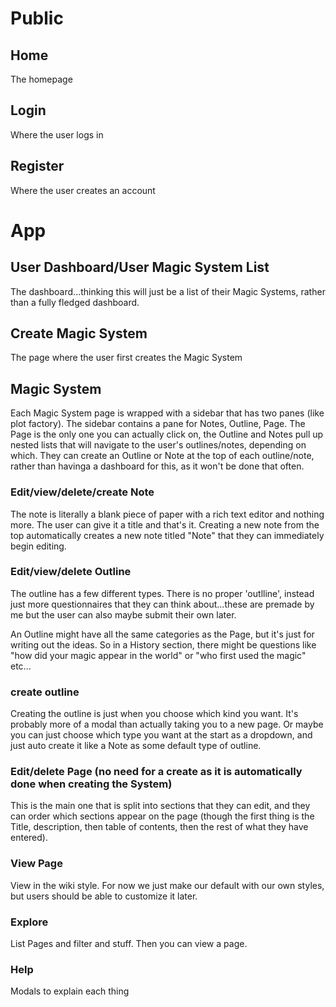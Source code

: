 # Public

## Home

The homepage

## Login

Where the user logs in

## Register

Where the user creates an account

# App

## User Dashboard/User Magic System List

The dashboard...thinking this will just be a list of their Magic Systems, rather than a fully fledged dashboard.

## Create Magic System

The page where the user first creates the Magic System

## Magic System

Each Magic System page is wrapped with a sidebar that has two panes (like plot factory). The sidebar contains a pane for Notes, Outline, Page. The Page is the only one you can actually click on, the Outline and Notes pull up nested lists that will navigate to the user's outlines/notes, depending on which. They can create an Outline or Note at the top of each outline/note, rather than havinga a dashboard for this, as it won't be done that often.

### Edit/view/delete/create Note

The note is literally a blank piece of paper with a rich text editor and nothing more. The user can give it a title and that's it. Creating a new note from the top automatically creates a new note titled "Note" that they can immediately begin editing.

### Edit/view/delete Outline

The outline has a few different types. There is no proper 'outlline', instead just more questionnaires that they can think about...these are premade by me but the user can also maybe submit their own later.

An Outline might have all the same categories as the Page, but it's just for writing out the ideas. So in a History section, there might be questions like "how did your magic appear in the world" or "who first used the magic" etc...

### create outline

Creating the outline is just when you choose which kind you want. It's probably more of a modal than actually taking you to a new page. Or maybe you can just choose which type you want at the start as a dropdown, and just auto create it like a Note as some default type of outline.

### Edit/delete Page (no need for a create as it is automatically done when creating the System)

This is the main one that is split into sections that they can edit, and they can order which sections appear on the page (though the first thing is the Title, description, then table of contents, then the rest of what they have entered).

### View Page

View in the wiki style. For now we just make our default with our own styles, but users should be able to customize it later.

### Explore

List Pages and filter and stuff. Then you can view a page.

### Help

Modals to explain each thing
